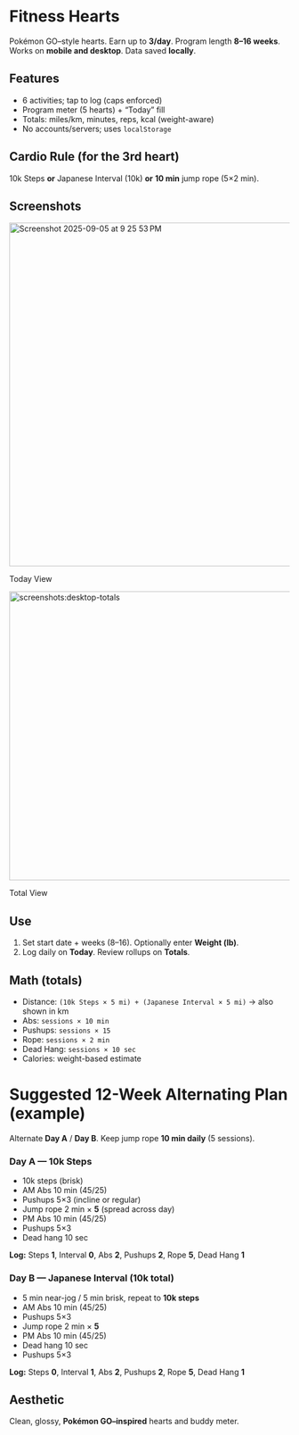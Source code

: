 # Fitness Hearts

Pokémon GO–style hearts. Earn up to **3/day**. Program length **8–16 weeks**. Works on **mobile and desktop**. Data saved **locally**.

## Features
- 6 activities; tap to log (caps enforced)
- Program meter (5 hearts) + “Today” fill
- Totals: miles/km, minutes, reps, kcal (weight-aware)
- No accounts/servers; uses `localStorage`

## Cardio Rule (for the 3rd heart)
10k Steps **or** Japanese Interval (10k) **or** **10 min** jump rope (5×2 min).

## Screenshots

<img width="1081" height="616" alt="Screenshot 2025-09-05 at 9 25 53 PM" src="https://github.com/user-attachments/assets/b6446fa5-0d9c-4dea-b6c1-a1ca4d6fc641" />

Today View


<img width="1070" height="518" alt="screenshots:desktop-totals" src="https://github.com/user-attachments/assets/7aeda5b2-5197-40d8-bbe4-8ef5637bd793" />

Total View

## Use
1. Set start date + weeks (8–16). Optionally enter **Weight (lb)**.
2. Log daily on **Today**. Review rollups on **Totals**.

## Math (totals)
- Distance: `(10k Steps × 5 mi) + (Japanese Interval × 5 mi)` → also shown in km  
- Abs: `sessions × 10 min`  
- Pushups: `sessions × 15`  
- Rope: `sessions × 2 min`  
- Dead Hang: `sessions × 10 sec`  
- Calories: weight-based estimate

# Suggested 12-Week Alternating Plan (example)

Alternate **Day A** / **Day B**. Keep jump rope **10 min daily** (5 sessions).

### Day A — 10k Steps
- 10k steps (brisk)
- AM Abs 10 min (45/25)
- Pushups 5×3 (incline or regular)
- Jump rope 2 min × **5** (spread across day)
- PM Abs 10 min (45/25)
- Pushups 5×3
- Dead hang 10 sec

**Log:** Steps **1**, Interval **0**, Abs **2**, Pushups **2**, Rope **5**, Dead Hang **1**

### Day B — Japanese Interval (10k total)
- 5 min near-jog / 5 min brisk, repeat to **10k steps**
- AM Abs 10 min (45/25)
- Pushups 5×3
- Jump rope 2 min × **5**
- PM Abs 10 min (45/25)
- Dead hang 10 sec
- Pushups 5×3

**Log:** Steps **0**, Interval **1**, Abs **2**, Pushups **2**, Rope **5**, Dead Hang **1**

## Aesthetic
Clean, glossy, **Pokémon GO–inspired** hearts and buddy meter.
